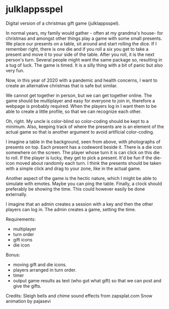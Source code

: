 # julklappsspel
Digital version of a christmas gift game (julklappsspel).

In normal years, my family would gather - often at my grandma's house- for christmas and amongst other things play a game with some small presents.
We place our presents on a table, sit around and start rolling the dice. If I remember right, there is one die and if you roll a six you get to take a present and move it to your side of the table. After you roll, it is the next person's turn. Several people might want the same package so, resulting in a tug of luck. The game is timed. It is a silly thing with a bit of panic but also very fun.

Now, in this year of 2020 with a pandemic and health concerns, I want to create an alternative christmas that is safe but similar.

We cannot get together in person, but we can get together online. The game should be multiplayer and easy for everyone to join in, therefore a webpage is probably required. When the players log in I want them to be able to create a little profile, so that we can recognize each other.

Oh, right. My uncle is color-blind so color-coding should be kept to a minimum. Also, keeping track of where the presents are is an element of the actual game so that is another argument to avoid artificial color-coding.

I imagine a table in the background, seen from above, with photographs of presents on top. Each present has a codeword beside it. There is a die icon somewhere on the screen. The player whose turn it is can click on this die to roll. If the player is lucky, they get to pick a present. It'd be fun if the die-icon moved about randomly each turn. I think the presents should be taken with a simple click and drag to your zone, like in the actual game.

Another aspect of the game is the hectic nature, which I might be able to simulate with emotes. Maybe you can ping the table. Finally, a clock should preferably be showing the time. This could however easily be done externally.

I imagine that an admin creates a session with a key and then the other players can log in. The admin creates a game, setting the time.

Requirements:
- multiplayer
- turn order
- gift icons
- die icon

Bonus:
- moving gift and die icons.
- players arranged in turn order.
- timer
- output game results as text (who got what gift) so that we can post and give the gifts.

Credits:
Sleigh bells and chime sound effects from zapsplat.com
Snow animation by pajasevi

